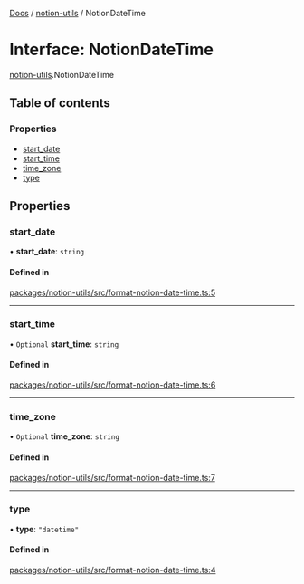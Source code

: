 [Docs](../README.md) / [notion-utils](../modules/notion_utils.md) / NotionDateTime

# Interface: NotionDateTime

[notion-utils](../modules/notion_utils.md).NotionDateTime

## Table of contents

### Properties

- [start\_date](notion_utils.NotionDateTime.md#start_date)
- [start\_time](notion_utils.NotionDateTime.md#start_time)
- [time\_zone](notion_utils.NotionDateTime.md#time_zone)
- [type](notion_utils.NotionDateTime.md#type)

## Properties

### start\_date

• **start\_date**: `string`

#### Defined in

[packages/notion-utils/src/format-notion-date-time.ts:5](https://github.com/ntcho/react-notion-x/blob/dbcf322/packages/notion-utils/src/format-notion-date-time.ts#L5)

___

### start\_time

• `Optional` **start\_time**: `string`

#### Defined in

[packages/notion-utils/src/format-notion-date-time.ts:6](https://github.com/ntcho/react-notion-x/blob/dbcf322/packages/notion-utils/src/format-notion-date-time.ts#L6)

___

### time\_zone

• `Optional` **time\_zone**: `string`

#### Defined in

[packages/notion-utils/src/format-notion-date-time.ts:7](https://github.com/ntcho/react-notion-x/blob/dbcf322/packages/notion-utils/src/format-notion-date-time.ts#L7)

___

### type

• **type**: ``"datetime"``

#### Defined in

[packages/notion-utils/src/format-notion-date-time.ts:4](https://github.com/ntcho/react-notion-x/blob/dbcf322/packages/notion-utils/src/format-notion-date-time.ts#L4)
